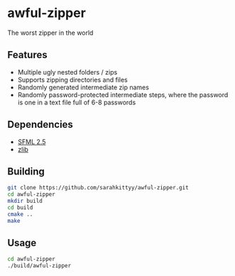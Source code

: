 # awful-zipper

The worst zipper in the world

## Features

* Multiple ugly nested folders / zips
* Supports zipping directories and files
* Randomly generated intermediate zip names
* Randomly password-protected intermediate steps, where the password is one in a text file full of 6-8 passwords

## Dependencies

* [SFML 2.5](https://www.sfml-dev.org/download.php)
* [zlib](http://www.zlib.net/)

## Building

```bash
git clone https://github.com/sarahkittyy/awful-zipper.git
cd awful-zipper
mkdir build
cd build
cmake ..
make
```

## Usage

```bash
cd awful-zipper
./build/awful-zipper
```